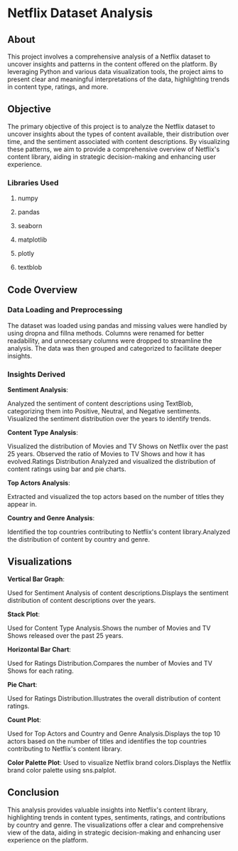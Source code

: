 # Netflix Dataset Analysis

## About

This project involves a comprehensive analysis of a Netflix dataset to uncover insights and patterns in the content offered on the platform. By leveraging Python and various data visualization tools, the project aims to present clear and meaningful interpretations of the data, highlighting trends in content type, ratings, and more.

## Objective

The primary objective of this project is to analyze the Netflix dataset to uncover insights about the types of content available, their distribution over time, and the sentiment associated with content descriptions. By visualizing these patterns, we aim to provide a comprehensive overview of Netflix's content library, aiding in strategic decision-making and enhancing user experience.


### Libraries Used

1. numpy

2. pandas

3. seaborn

4. matplotlib

5. plotly

6. textblob



## Code Overview





### Data Loading and Preprocessing

The dataset was loaded using pandas and missing values were handled by using dropna and fillna methods. Columns were renamed for better readability, and unnecessary columns were dropped to streamline the analysis. The data was then grouped and categorized to facilitate deeper insights.



### Insights Derived


**Sentiment Analysis**: 

Analyzed the sentiment of content descriptions using TextBlob, categorizing them into Positive, Neutral, and Negative sentiments.
Visualized the sentiment distribution over the years to identify trends.


**Content Type Analysis**: 

Visualized the distribution of Movies and TV Shows on Netflix over the past 25 years.
Observed the ratio of Movies to TV Shows and how it has evolved.Ratings Distribution
Analyzed and visualized the distribution of content ratings using bar and pie charts.


**Top Actors Analysis**: 

Extracted and visualized the top actors based on the number of titles they appear in.


**Country and Genre Analysis**:

Identified the top countries contributing to Netflix's content library.Analyzed the distribution of content by country and genre.



## Visualizations


**Vertical Bar Graph**:

Used for Sentiment Analysis of content descriptions.Displays the sentiment distribution of content descriptions over the years.


**Stack Plot**:

Used for Content Type Analysis.Shows the number of Movies and TV Shows released over the past 25 years.


**Horizontal Bar Chart**:

Used for Ratings Distribution.Compares the number of Movies and TV Shows for each rating.


**Pie Chart**: 

Used for Ratings Distribution.Illustrates the overall distribution of content ratings.


**Count Plot**: 

Used for Top Actors and Country and Genre Analysis.Displays the top 10 actors based on the number of titles and identifies the top countries contributing to Netflix's content library.


**Color Palette Plot**: Used to visualize Netflix brand colors.Displays the Netflix brand color palette using sns.palplot.



## Conclusion
This analysis provides valuable insights into Netflix's content library, highlighting trends in content types, sentiments, ratings, and contributions by country and genre. The visualizations offer a clear and comprehensive view of the data, aiding in strategic decision-making and enhancing user experience on the platform.

